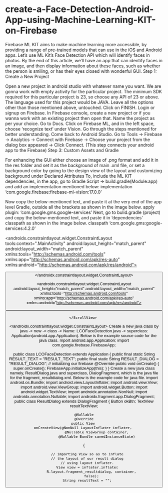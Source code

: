 # create-a-Face-Detection-Android-App-using-Machine-Learning-KIT-on-Firebase
Firebase ML KIT aims to make machine learning more accessible, by providing a range of pre-trained models that can use in the iOS and Android apps. Let’s use ML Kit’s Face Detection API which will identify faces in photos. By the end of this article, we’ll have an app that can identify faces in an image, and then display information about these faces, such as whether the person is smiling, or has their eyes closed with wonderful GUI.
Step 1: Create a New Project

Open a new project in android studio with whatever name you want.
We are gonna work with empty activity for the particular project.
The minimum SDK required for this particular project is 23, so choose any API of 23 or above.
The language used for this project would be JAVA.
Leave all the options other than those mentioned above, untouched.
Click on FINISH.
Login or signup on Firebase.
In Firebase console, create a new project or if you wanna work with an existing project then open that.
Name the project as per your choice.
Go to Docs.
Click on Firebase ML, and in the left space, choose ‘recognize text‘ under Vision.
Go through the steps mentioned for better understanding.
Come back to Android Studio.
Go to Tools -> Firebase -> Analytics -> Connect with Firebase -> Choose your project from the dialog box appeared -> Click Connect. (This step connects your android app to the Firebase)
Step 3: Custom Assets and Gradle

For enhancing the GUI either choose an image of .png format and add it in the res folder and set it as the background of main .xml file, or  set a background color by going to the design view of the layout and customizing background under Declared Attributes
To, include the ML KIT dependencies, in the app, go to Gradle Script -> build.gradle(Module:app) and add an implementation mentioned below:
implementation ‘com.google.firebase:firebase-ml-vision:17.0.0’

Now copy the below-mentioned text, and paste it at the very end of the app level Gradle, outside all the brackets as shown in the image below.
apply plugin: ‘com.google.gms.google-services’
Next, go to bulid.gradle (project) and copy the below-mentioned text, and paste it in ‘dependencies’ classpath as shown in the image below.
classpath ‘com.google.gms:google-services:4.2.0’
<?xml version="1.0" encoding="UTF-8"?> 
<androidx.constraintlayout.widget.ConstraintLayout
    tools:context=".MainActivity"
    android:layout_height="match_parent"
    android:layout_width="match_parent"
xmlns:tools="http://schemas.android.com/tools"
    xmlns:app="http://schemas.android.com/apk/res-auto"
    xmlns:android="http://schemas.android.com/apk/res/android"> 
  
 <Button
        android:background="#000000"
        android:layout_height="wrap_content"
        android:layout_width="wrap_content"
        app:layout_constraintStart_toStartOf="parent"
        app:layout_constraintEnd_toEndOf="parent"
        app:layout_constraintBottom_toBottomOf="parent"
 android:text=CAMERA
        android:layout_marginBottom="100dp"
        android:padding="16dp"
        android:id="@+id/camera_button"/> 
</androidx.constraintlayout.widget.ConstraintLayout>
<?xml version="1.0" encoding="UTF-8"?> 
<androidx.constraintlayout.widget.ConstraintLayout 
    android:layout_height="match_parent" 
    android:layout_width="match_parent" 
    xmlns:tools="http://schemas.android.com/tools"
xmlns:app="http://schemas.android.com/apk/res-auto" 
    xmlns:android="http://schemas.android.com/apk/res/android"> 
  
<ScrollView
        android:layout_width="wrap_content"
        android:layout_height="wrap_content"
        app:layout_constraintBottom_toBottomOf="parent"
app:layout_constraintStart_toStartOf="parent"
        app:layout_constraintTop_toTopOf="parent">
 <RelativeLayout
            android:id="@+id/relativeLayout"
            android:layout_width="match_parent"
            android:layout_height="wrap_content"
            android:layout_marginStart="20dp"
            android:layout_marginEnd="20dp"
 app:layout_constraintEnd_toEndOf="parent"
            app:layout_constraintStart_toStartOf="parent"
            app:layout_constraintTop_toTopOf="parent"> 
 <!--text view to diplay the result text 
                          after reading an image-->
<TextView
                android:id="@+id/result_text_view"
                android:layout_width="match_parent"
                android:layout_height="wrap_content"
                android:gravity="center"
                android:text="LCOFaceDetection"
                android:textColor="#000000"
android:textSize="18sp"
                app:layout_constraintEnd_toEndOf="parent"
                app:layout_constraintStart_toStartOf="parent"
                app:layout_constraintTop_toTopOf="parent"/> 
             <!--a button with text 'ok' written on it-->
<Button
                android:id="@+id/result_ok_button"
                android:layout_width="wrap_content"
                android:layout_height="wrap_content"
                android:layout_below="@id/result_text_view"
                android:layout_centerInParent="true"
                android:layout_marginTop="20dp"
android:layout_marginBottom="5dp"
                android:background="#75DA8B"
                android:padding="16dp"
                android:text="ok"
                app:layout_constraintEnd_toEndOf="parent"
                app:layout_constraintStart_toStartOf="parent"
                app:layout_constraintTop_toBottomOf="@+id/result_text_view"/>
</RelativeLayout> 
  
    </ScrollView> 
  
</androidx.constraintlayout.widget.ConstraintLayout>
Create a new java class by java -> new -> class -> Name: LCOFaceDetection.java -> superclass: Application(android.app.Application). Below is the example source code for the java class.
mport android.app.Application; 
import com.google.firebase.FirebaseApp; 
  
public class LCOFaceDetection extends Application { 
    public final static String RESULT_TEXT = "RESULT_TEXT"; 
    public final static String RESULT_DIALOG = "RESULT_DIALOG";
    // initializing our firebase 
    @Override
    public void onCreate() 
    { 
        super.onCreate(); 
        FirebaseApp.initializeApp(this); 
    } 
}
    Create a new java class namely, ResultDialog.java and superclass, DialogFragment, which is the java file for the fragment_resultdialog.xml. Below is the example code for java file.
import android.os.Bundle; 
import android.view.LayoutInflater; 
import android.view.View; 
import android.view.ViewGroup; 
import android.widget.Button; 
import android.widget.TextView; 
import androidx.annotation.NonNull; 
import androidx.annotation.Nullable; 
import androidx.fragment.app.DialogFragment;
public class ResultDialog extends DialogFragment { 
    Button okBtn; 
    TextView resultTextView; 
  
    @Nullable
    @Override
    public View 
    onCreateView(@NonNull LayoutInflater inflater, 
                 @Nullable ViewGroup container, 
                 @Nullable Bundle savedInstanceState) 
 { 
  
        // importing View so as to inflate 
        // the layout of our result dialog 
        // using layout inflater. 
        View view = inflater.inflate( 
            R.layout.fragment_resultdialog, container, 
            false); 
        String resultText = ""; 
